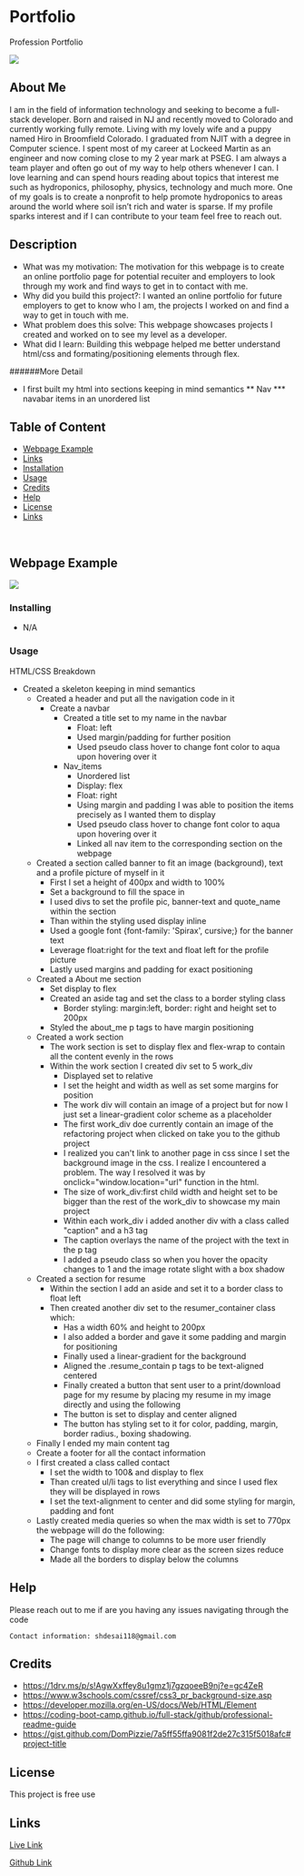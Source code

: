 # Portfolio
Profession Portfolio

![](/img/header_readme.PNG)

## About Me
I am in the field of information technology and seeking to become a full-stack developer. Born and raised in NJ and recently moved to Colorado and currently working fully remote. Living with my lovely wife and a puppy named Hiro in Broomfield Colorado. I graduated from NJIT with a degree in Computer science. I spent most of my career at Lockeed Martin as an engineer and now coming close to my 2 year mark at PSEG. I am always a team player and often go out of my way to help others whenever I can. I love learning and can spend hours reading about topics that interest me such as hydroponics, philosophy, physics, technology and much more. One of my goals is to create a nonprofit to help promote hydroponics to areas around the world where soil isn’t rich and water is sparse. If my profile sparks interest and if I can contribute to your team feel free to reach out.


## Description

* What was my motivation: The motivation for this webpage is to create an online portfolio page for potential recuiter and employers to look through my work and find ways to get in to contact with me.
* Why did you build this project?: I wanted an online portfolio for future employers to get to know who I am, the projects I worked on and find a way to get in touch with me.
* What problem does this solve: This webpage showcases projects I created and worked on to see my level as a developer.
* What did I learn:  Building this webpage helped me better understand html/css and formating/positioning elements through flex.


######More Detail 
* I first built my html into sections keeping in mind semantics
** Nav
*** navabar items in an unordered list



## Table of Content
- [Webpage Example](#webpage%20example)
- [Links](#links)
- [Installation](#installation)
- [Usage](#usage)
- [Credits](#credits)
- [Help](#help)
- [License](#license)
- [Links](#links)

<br/>

## Webpage Example
![](/img/Portfolio_webpage.png)


### Installing

* N/A


### Usage

HTML/CSS Breakdown

- Created a skeleton keeping in mind semantics
  - Created a header and put all the navigation code in it
    - Create a navbar
      - Created a title set to my name in the navbar
        - Float: left
        - Used margin/padding for further position
        - Used pseudo class hover to change font color to aqua upon hovering over it
      - Nav\_items
        - Unordered list
        - Display: flex
        - Float: right
        - Using margin and padding I was able to position the items precisely as I wanted them to display
        - Used pseudo class hover to change font color to aqua upon hovering over it
        - Linked all nav item to the corresponding section on the webpage
  - Created a section called banner to fit an image (background), text and a profile picture of myself in it
    - First I set a height of 400px and width to 100%
    - Set a background to fill the space in
    - I used divs to set the profile pic, banner-text and quote\_name within the section
    - Than within the styling used display inline
    - Used a google font {font-family: &#39;Spirax&#39;, cursive;} for the banner text
    - Leverage float:right for the text and float left for the profile picture
    - Lastly used margins and padding for exact positioning
  - Created a About me section
    - Set display to flex
    - Created an aside tag and set the class to a border styling class
      - Border styling: margin:left, border: right and height set to 200px
    - Styled the about\_me p tags to have margin positioning
  - Created a work section
    - The work section is set to display flex and flex-wrap to contain all the content evenly in the rows
    - Within the work section I created div set to 5 work\_div
      - Displayed set to relative
      - I set the height and width as well as set some margins for position
      - The work div will contain an image of a project but for now I just set a linear-gradient color scheme as a placeholder
      - The first work\_div doe currently contain an image of the refactoring project when clicked on take you to the github project
      - I realized you can&#39;t link to another page in css since I set the background image in the css. I realize I encountered a problem. The way I resolved it was by onclick=&quot;window.location=&quot;url&quot; function in the html.
      - The size of work\_div:first child width and height set to be bigger than the rest of the work\_div to showcase my main project
      - Within each work\_div i added another div with a class called &quot;caption&quot; and a h3 tag
      - The caption overlays the name of the project with the text in the p tag
      - I added a pseudo class so when you hover the opacity changes to 1 and the image rotate slight with a box shadow
  - Created a section for resume
    - Within the section I add an aside and set it to a border class to float left
    - Then created another div set to the resumer\_container class which:
      - Has a width 60% and height to 200px
      - I also added a border and gave it some padding and margin for positioning
      - Finally used a linear-gradient for the background
      - Aligned the .resume\_contain p tags to be text-aligned centered
      - Finally created a button that sent user to a print/download page for my resume by placing my resume in my image directly and using the following
      - The button is set to display and center aligned
      - The button has styling set to it for color, padding, margin, border radius., boxing shadowing.
  - Finally I ended my main content tag
  - Create a footer for all the contact information
  - I first created a class called contact
    - I set the width to 100&amp; and display to flex
    - Than created ul/li tags to list everything and since I used flex they will be displayed in rows
    - I set the text-alignment to center and did some styling for margin, padding and font
  - Lastly created media queries so when the max width is set to 770px the webpage will do the following:
    - The page will change to columns to be more user friendly
    - Change fonts to display more clear as the screen sizes reduce
    - Made all the borders to display below the columns


## Help

Please reach out to me if are you having any issues navigating through the code
```
Contact information: shdesai118@gmail.com
```

## Credits

* https://1drv.ms/p/s!AgwXxffey8u1gmz1j7gzqoeeB9nj?e=gc4ZeR
* https://www.w3schools.com/cssref/css3_pr_background-size.asp
* https://developer.mozilla.org/en-US/docs/Web/HTML/Element
* https://coding-boot-camp.github.io/full-stack/github/professional-readme-guide
* https://gist.github.com/DomPizzie/7a5ff55ffa9081f2de27c315f5018afc#project-title



## License

This project is free use

## Links

[Live Link](https://shd118.github.io/Refactoring-Horiseon-Webpage/)

[Github Link](https://github.com/SHD118/Refactoring-Horiseon-Webpage/blob/master/README.md)


